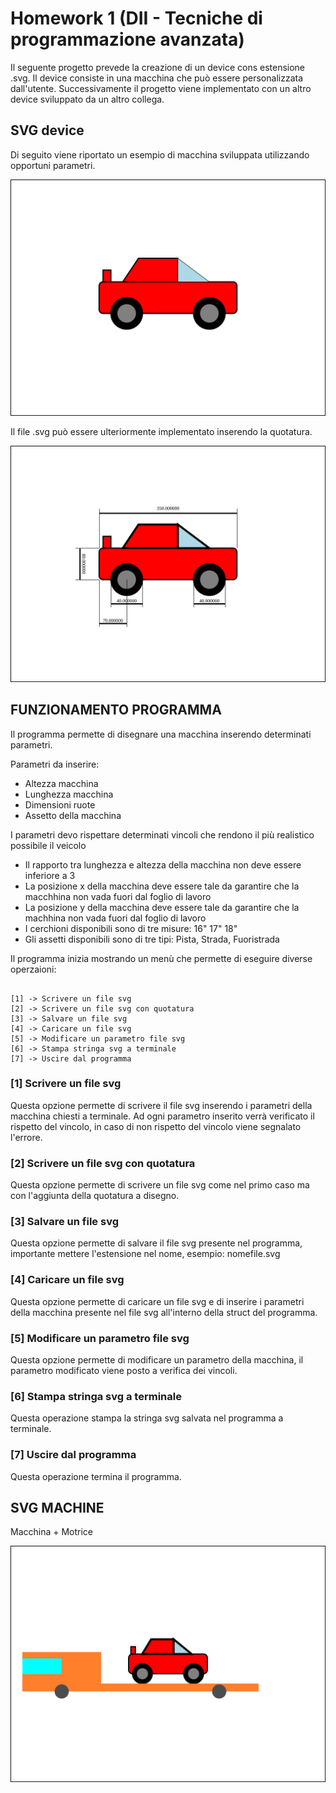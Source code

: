 # Homework 1 (DII - Tecniche di programmazione avanzata)

Il seguente progetto prevede la creazione di un device cons estensione .svg. Il device consiste in una macchina che può essere personalizzata dall'utente. Successivamente il progetto viene implementato con un altro device sviluppato da un altro collega. 

## SVG device

Di seguito viene riportato un esempio di macchina sviluppata utilizzando opportuni parametri.

![](output/macchina.svg)

Il file .svg può essere ulteriormente implementato inserendo la quotatura.

![](output/macchina_quotata.svg)

## FUNZIONAMENTO PROGRAMMA

Il programma permette di disegnare una macchina inserendo determinati parametri.

Parametri da inserire:
- Altezza macchina
- Lunghezza macchina
- Dimensioni ruote
- Assetto della macchina

I parametri devo rispettare determinati vincoli che rendono il più realistico possibile il veicolo

- Il rapporto tra lunghezza e altezza della macchina non deve essere inferiore a 3
- La posizione x della macchina deve essere tale da garantire che la macchhina non vada fuori dal foglio di lavoro
- La posizione y della macchina deve essere tale da garantire che la machhina non vada fuori dal foglio di lavoro
- I cerchioni disponibili sono di tre misure: 16" 17" 18"
- Gli assetti disponibili sono di tre tipi: Pista, Strada, Fuoristrada

Il programma inizia mostrando un menù che permette di eseguire diverse operzaioni:

~~~

[1] -> Scrivere un file svg
[2] -> Scrivere un file svg con quotatura
[3] -> Salvare un file svg 
[4] -> Caricare un file svg
[5] -> Modificare un parametro file svg
[6] -> Stampa stringa svg a terminale
[7] -> Uscire dal programma

~~~

### [1] Scrivere un file svg

Questa opzione permette di scrivere il file svg inserendo i parametri della macchina chiesti a terminale. Ad ogni parametro inserito verrà verificato il rispetto del vincolo, in caso di non rispetto del vincolo viene segnalato l'errore.

### [2] Scrivere un file svg con quotatura

Questa opzione permette di scrivere un file svg come nel primo caso ma con l'aggiunta della quotatura a disegno.

### [3] Salvare un file svg

Questa opzione permette di salvare il file svg presente nel programma, importante mettere l'estensione nel nome, esempio: nomefile.svg

### [4] Caricare un file svg

Questa opzione permette di caricare un file svg e di inserire i parametri della macchina presente nel file svg all'interno della struct del programma.

### [5] Modificare un parametro file svg

Questa opzione permette di modificare un parametro della macchina, il parametro modificato viene posto a verifica dei vincoli.

### [6] Stampa stringa svg a terminale

Questa operazione stampa la stringa svg salvata nel programma a terminale.

### [7] Uscire dal programma

Questa operazione termina il programma.

## SVG MACHINE

Macchina + Motrice

![](output/machine.svg)